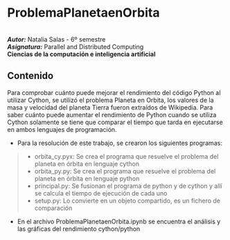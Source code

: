# ProblemaPlanetaenOrbita
<br>
<i><b>Autor:</b></i> Natalia Salas - 6º semestre
<br>
<i><b>Asignatura:</b></i> Parallel and Distributed Computing
<br>
<b>Ciencias de la computación e inteligencia artificial</b></i>

## Contenido
Para comprobar cuánto puede mejorar el rendimiento del código Python al utilizar Cython, se utilizó el problema Planeta en Orbita, los valores de la masa y velocidad del planeta Tierra fueron extraídos de Wikipedia. Para saber cuánto puede aumentar el rendimiento de Python cuando se utiliza Cython solamente se tiene que comparar el tiempo que tarda en ejecutarse en ambos lenguajes de programación.

- Para la resolución de este trabajo, se crearon los siguientes programas: 

> - orbita_cy.pyx: Se crea el programa que resuelve el problema del planeta en órbita en lenguaje cython
> - orbita_py.py: Se crea el programa que resuelve el problema del planeta en órbita en lenguaje python
> - principal.py: Se fusionan el programa de python y de cython y allí se calcula el tiempo de ejecución de cada uno 
> - setup.py: Lo convierte en un objeto compartido, es un fichero de comparación 

- En el archivo ProblemaPlanetaenOrbita.ipynb se encuentra el análisis y las gráficas del rendimiento cython/python
